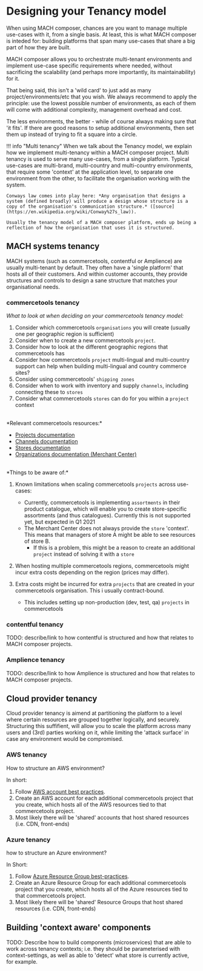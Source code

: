 # Designing your Tenancy model

When using MACH composer, chances are you want to manage multiple use-cases with it, from a single basis. At least, this is what MACH composer is inteded for: building platforms that span many use-cases that share a big part of how they are built. 

MACH composer allows you to orchestrate multi-tenant environments and implement use-case specific requirements where needed, without sacrificing the scalability (and perhaps more importantly, its maintainability) for it.

That being said, this isn't a 'wild card' to just add as many project/environments/etc that you wish. We always recommend to apply the principle: use the lowest possible number of environments, as each of them will come with additional complexity, management overhead and cost. 

The less environments, the better - while of course always making sure that 'it fits'. If there are good reasons to setup additional environments, then set them up instead of trying to fit a square into a circle.

!!! info "Multi tenancy"
    When we talk about the Tenancy model, we explain how we implement multi-tenancy within a MACH composer project. Multi tenancy is used to serve many use-cases, from a single platform. Typical use-cases are multi-brand, multi-country and multi-country environments, that require some 'context' at the application level, to separate one environment from the other, to facilitate the organisation working with the system.

    Conways law comes into play here: *Any organisation that designs a system (defined broadly) will produce a design whose structure is a copy of the organisation's communication structure.* ([source](https://en.wikipedia.org/wiki/Conway%27s_law)).

    Usually the tenancy model of a MACH composer platform, ends up being a reflection of how the organisation that uses it is structured.


## MACH systems tenancy

MACH systems (such as commercetools, contentful or Amplience) are usually multi-tenant by default. They often have a 'single platform' that hosts all of their customers. And within customer accounts, they provide structures and controls to design a sane structure that matches your organisational needs.


### commercetools tenancy

*What to look at when deciding on your commercetools tenancy model:*

1. Consider which commercetools `organisations` you will create (usually one per geographic region is sufficient)
1. Consider when to create a new commercetools `project`.
1. Consider how to look at the different geographic regions that commercetools has
1. Consider how commercetools `project` multi-lingual and multi-country support can help when building multi-lingual and country commerce sites?
1. Consider using commercetools' `shipping zones`
1. Consider when to work with inventory and supply `channels`, including connecting these to `stores`
1. Consider what commercetools `stores` can do for you within a `project` context

<br/>
*Relevant commercetools resources:*

- [Projects documentation](https://docs.commercetools.com/api/projects/project)
- [Channels documentation](https://docs.commercetools.com/api/projects/channels)
- [Stores documentation](https://docs.commercetools.com/api/projects/stores)
- [Organizations documentation (Merchant Center)](https://docs.commercetools.com/merchant-center/organizations)


<br/>
*Things to be aware of:*

1. Known limitations when scaling commercetools `projects` across use-cases:
    - Currently, commercetools is implementing `assortments` in their product catalogue, which will enable you to create store-specific assortments (and thus catalogues). Currently this is not supported yet, but expected in Q1 2021
    - The Merchant Center does not always provide the `store` 'context'. This means that managers of store A might be able to see resources of store B.
        - If this is a problem, this might be a reason to create an additional `project` instead of solving it with a `store`

1. When hosting multiple commercetools regions, commercetools might incur extra costs depending on the region (prices may differ).
1. Extra costs might be incurred for extra `projects` that are created in your commercetools organisation. This i usually contract-bound.
    - This includes setting up non-production (dev, test, qa) `projects` in commercetools


### contentful tenancy

TODO: describe/link to how contentful is structured and how that relates to MACH composer projects.

### Amplience tenancy

TODO: describe/link to how Amplience is structured and how that relates to MACH composer projects.


## Cloud provider tenancy

Cloud provider tenancy is aimend at partitioning the platform to a level where certain resources are grouped together logically, and securely. Structuring this suffifient, will allow you to scale the platform across many users and (3rd) parties working on it, while limiting the 'attack surface' in case any environment would be compromised.


### AWS tenancy

How to structure an AWS environment?

In short:

1. Follow [AWS account best practices](https://aws.amazon.com/organizations/getting-started/best-practices/).
1. Create an AWS account for each additional commercetools project that you create, which hosts all of the AWS resources tied to that commercetools project.
1. Most likely there will be 'shared' accounts that host shared resources (i.e. CDN, front-ends)


### Azure tenancy

how to structure an Azure environment?

In Short:
1. Follow [Azure Resource Group best-practices](https://docs.microsoft.com/en-us/azure/cloud-adoption-framework/ready/azure-setup-guide/organize-resources?tabs=AzureManagementGroupsAndHierarchy).
1. Create an Azure Resource Group for each additional commercetools project that you create, which hosts all of the Azure resources tied to that commercetools project.
1. Most likely there will be 'shared' Resource Groups that host shared resources (i.e. CDN, front-ends)


## Building 'context aware' components

TODO: Describe how to build components (microservices) that are able to work across tenancy contexts; i.e. they should be parameterised with context-settings, as well as able to 'detect' what store is currently active, for example.
